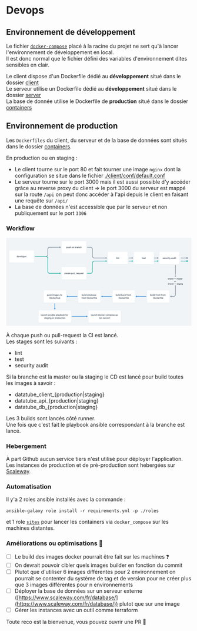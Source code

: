 # Devops

## Environnement de développement
Le fichier [`docker-compose`](./docker-compose.yml) placé à la racine du projet ne sert qu'à lancer l'environnement de développement en local.  
Il est donc normal que le fichier défini des variables d'environnement dites sensibles en clair.  

Le client dispose d'un Dockerfile dédié au **développement** situé dans le dossier [client](./client)  
Le serveur utilise un Dockerfile dédié au **développement** situé dans le dossier [server](./server)  
La base de donnée utilise le Dockerfile de **production** situé dans le dossier [containers](./containers)  

## Environnement de production

Les `Dockerfiles` du client, du serveur et de la base de données sont situés dans le dossier [containers](./containers).  
  
En production ou en staging :  
* Le client tourne sur le port 80  et fait tourner une image `nginx` dont la configuration se situe dans le fichier [./client/conf/default.conf](./client/conf/default.conf)
* Le serveur tourne sur le port 3000 mais il est aussi possible d'y accéder grâce au reverse proxy du client => le port 3000 du serveur est mappé sur la route `/api` on peut donc accéder à l'api depuis le client en faisant une requête sur `/api/`
* La base de données n'est accessible que par le serveur et non publiquement sur le port `3306`

### Workflow

![datatube repo](./docs/datatube-repo.png)

À chaque push ou pull-request la CI est lancé.  
Les stages sont les suivants :
  * lint
  * test 
  * security audit

Si la branche est la master ou la staging le CD est lancé pour build toutes les images à savoir :
  * datatube_client_{production|staging}
  * datatube_api_{production|staging}
  * datatube_db_{production|staging}
  
Les 3 builds sont lancés côté runner.  
Une fois que c'est fait le playbook ansible correspondant à la branche est lancé.

### Hebergement
À part Github aucun service tiers n'est utilisé pour déployer l'application.   
Les instances de production et de pré-production sont hebergées sur [Scaleway](https://www.scaleway.com/en/).  

### Automatisation
Il y'a 2 roles ansible installés avec la commande :
```
ansible-galaxy role install -r requirements.yml -p ./roles
```  
et 1 role [`sites`](./ansible/roles/sites) pour lancer les containers via `docker_compose` sur les machines distantes.  

### Améliorations ou optimisations :thinking:

* [ ] Le build des images docker pourrait être fait sur les machines :question:
* [ ] On devrait pouvoir cibler quels images builder en fonction du commit 
* [ ] Plutot que d'utiliser 6 images différentes pour 2 environnement on pourrait se contenter du système de tag et de version pour ne créer plus que 3 images différentes pour n environnements
* [ ] Déployer la base de données sur un serveur externe ([https://www.scaleway.com/fr/database/](https://www.scaleway.com/fr/database/)) plutot que sur une image
* [ ] Gérer les instances avec un outil comme terraform

Toute reco est la bienvenue, vous pouvez ouvrir une PR :raised_hands:


